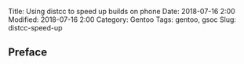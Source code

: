 Title: Using distcc to speed up builds on phone
Date: 2018-07-16 2:00
Modified: 2018-07-16 2:00
Category: Gentoo
Tags: gentoo, gsoc
Slug: distcc-speed-up

## Preface
